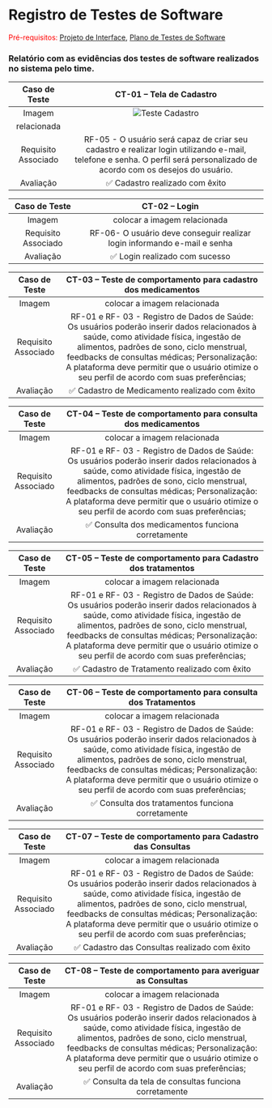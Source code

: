# Registro de Testes de Software

<span style="color:red">Pré-requisitos: <a href="3-Projeto de Interface.md"> Projeto de Interface</a></span>, <a href="8-Plano de Testes de Software.md"> Plano de Testes de Software</a>

<h3>Relatório com as evidências dos testes de software realizados no sistema pelo time.</h3>

|    Caso de Teste    |                                                                   CT-01 – Tela de Cadastro                                                                |
| :-----------------: | :-----------------------------------------------------------------------------------------------------------------------------------------------------------------------------------------: |
|       Imagem        |![Teste Cadastro](https://github.com/ICEI-PUC-Minas-PMV-ADS/pmv-ads-2023-2-e2-proj-int-t11-pmv-ads-2023-2-e2-t11-projsaude360/assets/112480812/4e817a4d-effb-4a6a-ac3c-acc056896b82)
 relacionada |
| Requisito Associado |                          RF-05 - O usuário será capaz de criar seu cadastro e realizar login utilizando e-mail, telefone e senha. O perfil será personalizado de acordo com os desejos do usuário.                           |
|      Avaliação      |                                                                               ✅ Cadastro realizado com êxito                                                                     |                                                                                                           

|    Caso de Teste    |                                                                   CT-02 – Login                                                              |
| :-----------------: | :-----------------------------------------------------------------------------------------------------------------------------------------------------------------------------------------: |
|       Imagem        | colocar a imagem relacionada  |
| Requisito Associado |                          RF-06- O usuário deve conseguir realizar login informando e-mail e senha                          |
|      Avaliação      |                                                                               ✅ Login realizado com sucesso                              

|    Caso de Teste    |                                                                   CT-03 – Teste de comportamento para cadastro dos medicamentos   |
| :-----------------: | :-----------------------------------------------------------------------------------------------------------------------------------------------------------------------------------------: |
|       Imagem        | colocar a imagem relacionada |
| Requisito Associado |                          RF-01 e RF- 03 - Registro de Dados de Saúde: Os usuários poderão inserir dados relacionados à saúde, como atividade física, ingestão de alimentos, padrões de sono, ciclo menstrual, feedbacks de consultas médicas; Personalização: A plataforma deve permitir que o usuário otimize o seu perfil de acordo com suas preferências;                         |
|      Avaliação      |                                                                               ✅ Cadastro de Medicamento realizado com êxito                                                                                                                                

|    Caso de Teste    |                                                                   CT-04 – Teste de comportamento para consulta dos medicamentos|
| :-----------------: | :-----------------------------------------------------------------------------------------------------------------------------------------------------------------------------------------: |
|       Imagem        | colocar a imagem relacionada |
| Requisito Associado |                          RF-01 e RF- 03 - Registro de Dados de Saúde: Os usuários poderão inserir dados relacionados à saúde, como atividade física, ingestão de alimentos, padrões de sono, ciclo menstrual, feedbacks de consultas médicas; Personalização: A plataforma deve permitir que o usuário otimize o seu perfil de acordo com suas preferências;                            |
|      Avaliação      |                                                                               ✅ Consulta dos medicamentos funciona corretamente                                                                                                                     

|    Caso de Teste    |                                                                  CT-05 – Teste de comportamento para Cadastro dos tratamentos   |
| :-----------------: | :-----------------------------------------------------------------------------------------------------------------------------------------------------------------------------------------: |
|       Imagem        | colocar a imagem relacionada |
| Requisito Associado |                          RF-01 e RF- 03 - Registro de Dados de Saúde: Os usuários poderão inserir dados relacionados à saúde, como atividade física, ingestão de alimentos, padrões de sono, ciclo menstrual, feedbacks de consultas médicas; Personalização: A plataforma deve permitir que o usuário otimize o seu perfil de acordo com suas preferências;                         |
|      Avaliação      |                                                                               ✅ Cadastro de Tratamento realizado com êxito                                                                                                                                

|    Caso de Teste    |                                                                   CT-06 – Teste de comportamento para consulta dos Tratamentos |
| :-----------------: | :-----------------------------------------------------------------------------------------------------------------------------------------------------------------------------------------: |
|       Imagem        | colocar a imagem relacionada |
| Requisito Associado |                          RF-01 e RF- 03 - Registro de Dados de Saúde: Os usuários poderão inserir dados relacionados à saúde, como atividade física, ingestão de alimentos, padrões de sono, ciclo menstrual, feedbacks de consultas médicas; Personalização: A plataforma deve permitir que o usuário otimize o seu perfil de acordo com suas preferências;                            |
|      Avaliação      |                                                                               ✅ Consulta dos tratamentos funciona corretamente           

|    Caso de Teste    |                                                                  CT-07 – Teste de comportamento para Cadastro das Consultas  |
| :-----------------: | :-----------------------------------------------------------------------------------------------------------------------------------------------------------------------------------------: |
|       Imagem        | colocar a imagem relacionada |
| Requisito Associado |                          RF-01 e RF- 03 - Registro de Dados de Saúde: Os usuários poderão inserir dados relacionados à saúde, como atividade física, ingestão de alimentos, padrões de sono, ciclo menstrual, feedbacks de consultas médicas; Personalização: A plataforma deve permitir que o usuário otimize o seu perfil de acordo com suas preferências;                         |
|      Avaliação      |                                                                               ✅ Cadastro das Consultas realizado com êxito                                                                                                                                

|    Caso de Teste    |                                                                   CT-08 – Teste de comportamento para averiguar as Consultas |
| :-----------------: | :-----------------------------------------------------------------------------------------------------------------------------------------------------------------------------------------: |
|       Imagem        | colocar a imagem relacionada |
| Requisito Associado |                          RF-01 e RF- 03 - Registro de Dados de Saúde: Os usuários poderão inserir dados relacionados à saúde, como atividade física, ingestão de alimentos, padrões de sono, ciclo menstrual, feedbacks de consultas médicas; Personalização: A plataforma deve permitir que o usuário otimize o seu perfil de acordo com suas preferências;                            |
|      Avaliação      |                                                                               ✅ Consulta da tela de consultas funciona corretamente               

